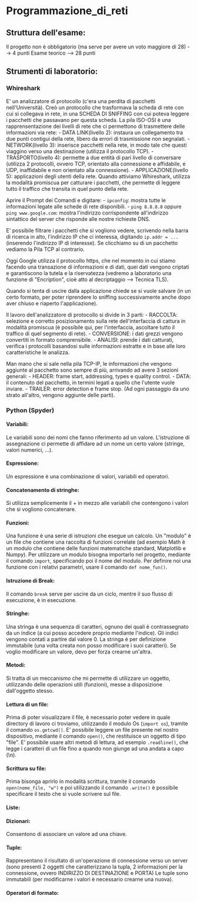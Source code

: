 # Programmazione_di_reti
## Struttura dell'esame:
Il progetto non è obbligatorio (ma serve per avere un voto maggiore di 28) --> 4 punti
Esame teorico --> 28 punti

## Strumenti di laboratorio:
### Whireshark
E' un analizzatore di protocollo (c'era una perdita di pacchetti nell'Università). Creò un protocollo che trasformava la scheda di rete con cui si collegava in rete, in una SCHEDA DI SNIFFING con cui poteva leggere i pacchetti che passavano per questa scheda.
La pila ISO-OSI è una rapprensentazione dei livelli di rete che ci permettono di trasmettere delle informazioni via rete:
    - DATA LINK(livello 2): instaura un collegamento tra due punti contigui della rete, libero da errori di trasmissione non segnalati.
    - NETWORK(livello 3): inserisce pacchetti nella rete, in modo tale che questi viaggino verso una destinazione (utilizza il protocollo TCP).
    - TRASPORTO(livello 4): permette a due entità di pari livello di conversare (utilizza 2 protocolli, ovvero TCP, orientato alla connessione e affidabile, e UDP, inaffidabile e non orientato alla connessione).
    - APPLICAZIONE(livello 5): applicazioni degli utenti della rete.
Quando attiviamo Whireshark, utilizza la modalità promiscua per catturare i pacchetti, che permette di leggere tutto il traffico che transita in quel punto della rete.

Aprire il Prompt dei Comandi e digitare:
    - `ipconfig`: mostra tutte le informazioni legate alle schede di rete disponibili.
    - `ping 8.8.8.8` oppure `ping www.google.com`: mostra l'indirizzo corrispondente all'indirizzo sintattico del server che risponde alle nostre richieste DNS.

E' possibile filtrare i pacchetti che si vogliono vedere, scrivendo nella barra di ricerca in alto, l'indirizzo IP che ci interessa, digitando `ip.addr = ...` (inserendo l'indirizzo IP di interesse).
Se clicchiamo su di un pacchetto vediamo la Pila TCP al contrario.

Oggi Google utilizza il protocollo https, che nel momento in cui stiamo facendo una transazione di informazioni e di dati, quei dati vengono criptati e garantiscono la tutela e la riservatezza (vedremo a laboratorio una funzione di "Encription", cioè atto al decriptaggio  -->  Tecnica TLS).

Quando si tenta di uscire dalla applicazione chiede se si vuole salvare (in un certo formato, per poter riprendere lo sniffing successivamente anche dopo aver chiuso e riaperto l'applicazione).

Il lavoro dell'analizzatore di protocollo si divide in 3 parti:
    - RACCOLTA: selezione e corretto posizionamento sulla rete dell'interfaccia di cattura in modalità promiscua (è possibile qui, per l'interfaccia, ascoltare tutto il traffico di quel segmento di rete).
    - CONVERSIONE: i dati grezzi vengono convertiti in formato comprensibile.
    - ANALISI: prende i dati catturati, verifica i protocolli basandosi sulle informazioni estratte e in base alle loro caratteristiche le analizza.

Man mano che si sale nella pila TCP-IP, le informazioni che vengono aggiunte al pacchetto sono sempre di più, arrivando ad avere 3 sezioni generali:
    - HEADER: frame start, addressing, types e quality control.
    - DATA: il contenuto del pacchetto, in termini legati a quello che l'utente vuole inviare.
    - TRAILER: error detection e frame stop.
(Ad ogni passaggio da uno strato all'altro, vengono aggiunte delle parti).

### Python (Spyder)

#### Variabili:
Le variabili sono dei nomi che fanno riferimento ad un valore. L'istruzione di assegnazione ci permette di affidare ad un nome un certo valore (stringe, valori numerici, ...).

#### Espressione:
Un espressione è una combinazione di valori, variabili ed operatori.

#### Concatenamento di stringhe:
Si utilizza semplicemente il + in mezzo alle variabili che contengono i valori che si vogliono concatenare.

#### Funzioni:
Una funzione è una serie di istruzioni che esegue un calcolo.
Un "modulo" è un file che contiene una raccolta di funzioni correlate (ad esempio Math è un modulo che contiene delle funzioni matematiche standard, Matplotlib e Numpy).
Per utilizzare un modulo bisogna importarlo nel progetto, mediante il comando `import`, specificando poi il nome del modulo.
Per definire noi una funzione con i relativi parametri, usare il comando `def nome_fun()`.

#### Istruzione di Break:
Il comando `break` serve per uscire da un ciclo, mentre il suo flusso di esecuzione, è in esecuzione.

#### Stringhe:
Una stringa è una sequenza di caratteri, ognuno dei quali è contrassegnato da un indice (a cui posso accedere proprio mediante l'indice). Gli indici vengono contati a partire dal valore 0.
La stringa è per definizione immutabile (una volta creata non posso modificare i suoi caratteri). Se voglio modificare un valore, devo per forza crearne un'altra.

#### Metodi:
Si tratta di un meccanismo che mi permette di utilizzare un oggetto, utilizzando delle operazioni utili (funzioni), messe a disposizione dall'oggetto stesso.

#### Lettura di un file:
Prima di poter visualizzare il file, è necessario poter vedere in quale directory di lavoro ci troviamo, utilizzando il modulo Os (`import os`), tramite il comando `os.getcwd()`.
E' possibile leggere un file presente nel nostro dispositivo, mediante il comando `open()`, che restituisce un oggetto di tipo "file".
E' possibile usare altri metodi di lettura, ad esempio `.readline()`, che legge i caratteri di un file fino a quando non giunge ad una andata a capo (\n).

#### Scrittura su file:
Prima bisonga aprirlo in modalità scrittura, tramite il comando `open(nome_file, "w")` e poi utilizzando il comando `.write()` è possibile specificare il testo che si vuole scrivere sul file.

#### Liste:

#### Dizionari:
Consentono di associare un valore ad una chiave.

#### Tuple:
Rappresentano il risultato di un'operazione di connessione verso un server (sono presenti 2 oggetti che caratterizzano la tupla, 2 informazioni per la connessione, ovvero INDIRIZZO DI DESTINAZIONE e PORTA)
Le tuple sono immutabili (per modificarne i valori è necessario crearne una nuova).

#### Operatori di formato:




